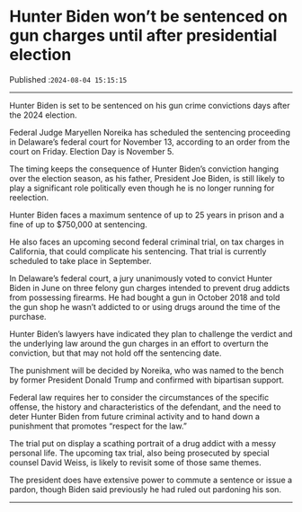 # Hunter Biden won’t be sentenced on gun charges until after presidential election

Published :`2024-08-04 15:15:15`

---

Hunter Biden is set to be sentenced on his gun crime convictions days after the 2024 election.

Federal Judge Maryellen Noreika has scheduled the sentencing proceeding in Delaware’s federal court for November 13, according to an order from the court on Friday.  Election Day is November 5.

The timing keeps the consequence of Hunter Biden’s conviction hanging over the election season, as his father, President Joe Biden, is still likely to play a significant role politically even though he is no longer running for reelection.

Hunter Biden faces a maximum sentence of up to 25 years in prison and a fine of up to $750,000 at sentencing.

He also faces an upcoming second federal criminal trial, on tax charges in California, that could complicate his sentencing. That trial is currently scheduled to take place in September.

In Delaware’s federal court, a jury unanimously voted to convict Hunter Biden in June on three felony gun charges intended to prevent drug addicts from possessing firearms. He had bought a gun in October 2018 and told the gun shop he wasn’t addicted to or using drugs around the time of the purchase.

Hunter Biden’s lawyers have indicated they plan to challenge the verdict and the underlying law around the gun charges in an effort to overturn the conviction, but that may not hold off the sentencing date.

The punishment will be decided by Noreika, who was named to the bench by former President Donald Trump and confirmed with bipartisan support.

Federal law requires her to consider the circumstances of the specific offense, the history and characteristics of the defendant, and the need to deter Hunter Biden from future criminal activity and to hand down a punishment that promotes “respect for the law.”

The trial put on display a scathing portrait of a drug addict with a messy personal life. The upcoming tax trial, also being prosecuted by special counsel David Weiss, is likely to revisit some of those same themes.

The president does have extensive power to commute a sentence or issue a pardon, though Biden said previously he had ruled out pardoning his son.

---

